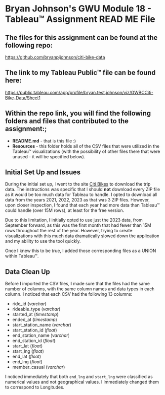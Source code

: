 # Bryan Johnson's GWU Module 18 - Tableau&trade; Assignment READ ME File

## The files for this assignment can be found at the following repo:
https://github.com/bryanpijohnson/citi-bike-data

## The link to my Tableau Public&trade; file can be found here:
https://public.tableau.com/app/profile/bryan.test.johnson/viz/GWBCCiti-Bike-Data/Sheet1

## Within the repo link, you will find the following folders and files that contributed to the assignment:;

- **README.md** - that is this file :)
- **Resources** - this folder holds all of the CSV files that were utilized in the Tableau&trade; visualizations (with the possibility of other files there that were unused - it will be specified below).

## Initial Set Up and Issues

During the initial set up, I went to the site [Citi Bikes](https://s3.amazonaws.com/tripdata/index.html) to download the trip data. The instructions was specific that I should **not** download every ZIP file as it would be too much data for Tableau to handle. I opted to download all data from the years 2021, 2022, 2023 as that was 3 ZIP files. However, upon closer inspection, I found that each year had more data than Tableau&trade; could handle (over 15M rows), at least for the free version.

Due to this limitation, I initially opted to use just the 2023 data, from September forward, as this was the first month that had fewer than 15M rows throughout the rest of the year. However, trying to create visualizations with this much data dramatically slowed down the application and my ability to use the tool quickly. 

Once I knew this to be true, I added those corresponding files as a UNION within Tableau&trade;.

## Data Clean Up

Before I imported the CSV files, I made sure that the files had the same number of columns, with the same column names and data types in each column. I noticed that each CSV had the following 13 columns:

- ride_id (*varchar*)
- rideable_type (*varchar*)
- started_at (*timestamp*)
- ended_at (*timestamp*)
- start_station_name (*varchar*)
- start_station_id (*float*)
- end_station_name (*varchar*)
- end_station_id (*float*)
- start_lat (*float*)
- start_lng (*float*)
- end_lat (*float*)
- end_lng (*float*)
- member_casual (*varchar*)

I noticed immediately that both `end_lng` and `start_lng` were classified as numerical values and not geographical values. I immediately changed them to correspond to Longitudes.